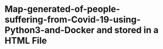 # Map-generated-of-people-suffering-from-Covid-19-using-Python3-and-Docker and stored in a HTML File 
